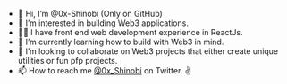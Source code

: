 - 👋 Hi, I’m @0x-Shinobi (Only on GitHub)
- 👀 I’m interested in building Web3 applications.
- 👨‍💻 I have front end web development experience in ReactJs.
- 🌱 I’m currently learning how to build with Web3 in mind.
- 💞️ I’m looking to collaborate on Web3 projects that either create unique utilities or fun pfp projects.
- 📫 How to reach me [@0x_Shinobi](https://twitter.com/0x_shinobi/) on Twitter. ✌️

<!---
0x-Shinobi/0x-Shinobi is a ✨ special ✨ repository because its `README.md` (this file) appears on your GitHub profile.
You can click the Preview link to take a look at your changes.
--->

